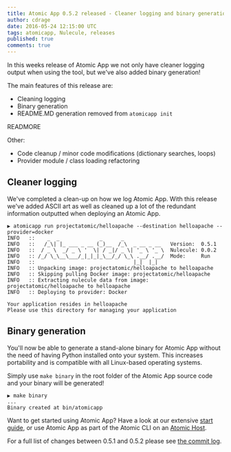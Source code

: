 ```yaml
---
title: Atomic App 0.5.2 released - Cleaner logging and binary generation!
author: cdrage
date: 2016-05-24 12:15:00 UTC
tags: atomicapp, Nulecule, releases
published: true
comments: true
---
```


In this weeks release of Atomic App we not only have cleaner logging output when using the tool, but we've also added binary generation!

The main features of this release are:

* Cleaning logging
* Binary generation
* README.MD generation removed from `atomicapp init`

READMORE

Other:

  - Code cleanup / minor code modifications (dictionary searches, loops)
  - Provider module / class loading refactoring

## Cleaner logging

We've completed a clean-up on how we log Atomic App. With this release we've added ASCII art as well as cleaned up a lot of the redundant information outputted when deploying an Atomic App.

```
▶ atomicapp run projectatomic/helloapache --destination helloapache --provider=docker
INFO   ::    _  _             _      _
INFO   ::   /_\| |_ ___ _ __ (_)__  /_\  _ __ _ __   Version:  0.5.1
INFO   ::  / _ \  _/ _ \ '  \| / _|/ _ \| '_ \ '_ \  Nulecule: 0.0.2
INFO   :: /_/ \_\__\___/_|_|_|_\__/_/ \_\ .__/ .__/  Mode:     Run
INFO   ::                                |_|  |_|
INFO   :: Unpacking image: projectatomic/helloapache to helloapache
INFO   :: Skipping pulling Docker image: projectatomic/helloapache
INFO   :: Extracting nulecule data from image: projectatomic/helloapache to helloapache
INFO   :: Deploying to provider: Docker

Your application resides in helloapache
Please use this directory for managing your application
```

## Binary generation

You'll now be able to generate a stand-alone binary for Atomic App without the need of having Python installed onto your system. This increases portability and is compatible with all Linux-based operating systems.

Simply use `make binary` in the root folder of the Atomic App source code and your binary will be generated!

```
▶ make binary
...
Binary created at bin/atomicapp
```


Want to get started using Atomic App? Have a look at our extensive [start guide](https://github.com/projectatomic/atomicapp/blob/master/docs/start_guide.md), or use Atomic App as part of the Atomic CLI on an [Atomic Host](http://www.projectatomic.io/download/).

For a full list of changes between 0.5.1 and 0.5.2 please see [the commit log](https://github.com/projectatomic/atomicapp/commits/0.5.2).
